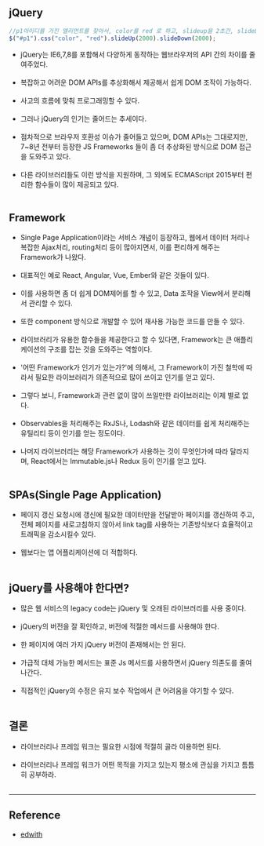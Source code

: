 jQuery
------

```javascript
//p1아이디를 가진 엘리먼트를 찾아서, color를 red 로 하고, slideup을 2초간, slideDown을 2초간 한다.
$("#p1").css("color", "red").slideUp(2000).slideDown(2000);
```

-	jQuery는 IE6,7,8를 포함해서 다양하게 동작하는 웹브라우저의 API 간의 차이를 줄여주었다.<br><br>
-	복잡하고 어려운 DOM APIs를 추상화해서 제공해서 쉽게 DOM 조작이 가능하다.<br><br>
-	사고의 흐름에 맞춰 프로그래밍할 수 있다.<br><br>
-	그러나 jQuery의 인기는 줄어드는 추세이다.<br><br>
-	점차적으로 브라우저 호환성 이슈가 줄어들고 있으며, DOM APIs는 그대로지만, 7~8년 전부터 등장한 JS Frameworks 들이 좀 더 추상화된 방식으로 DOM 접근을 도와주고 있다.<br><br>
-	다른 라이브러리들도 이런 방식을 지원하며, 그 외에도 ECMAScript 2015부터 편리한 함수들이 많이 제공되고 있다.<br><br>

Framework
---------

-	Single Page Application이라는 서비스 개념이 등장하고, 웹에서 데이터 처리나 복잡한 Ajax처리, routing처리 등이 많아지면서, 이를 편리하게 해주는 Framework가 나왔다.<br><br>
-	대표적인 예로 React, Angular, Vue, Ember와 같은 것들이 있다.<br><br>
-	이를 사용하면 좀 더 쉽게 DOM제어를 할 수 있고, Data 조작을 View에서 분리해서 관리할 수 있다.<br><br>
-	또한 component 방식으로 개발할 수 있어 재사용 가능한 코드를 만들 수 있다.<br><br>
-	라이브러리가 유용한 함수들을 제공한다고 할 수 있다면, Framework는 큰 애플리케이션의 구조를 잡는 것을 도와주는 역할이다.<br><br>
-	'어떤 Framework가 인기가 있는가?'에 의해서, 그 Framework이 가진 철학에 따라서 필요한 라이브러리가 의존적으로 많이 쓰이고 인기를 얻고 있다.<br><br>
-	그렇다 보니, Framework과 관련 없이 많이 쓰일만한 라이브러리는 이제 별로 없다.<br><br>
-	Observables을 처리해주는 RxJS나, Lodash와 같은 데이터를 쉽게 처리해주는 유틸리티 등이 인기를 얻는 정도이다.<br><br>
-	나머지 라이브러리는 해당 Framework가 사용하는 것이 무엇인가에 따라 달라지며, React에서는 Immutable.js나 Redux 등이 인기를 얻고 있다.<br><br>

SPAs(Single Page Application)
-----------------------------

-	페이지 갱신 요청시에 갱신에 필요한 데이터만을 전달받아 페이지를 갱신하여 주고, 전체 페이지를 새로고침하지 않아서 link tag를 사용하는 기존방식보다 효율적이고 트래픽을 감소시킬수 있다.<br><br>
-	웹보다는 앱 어플리케이션에 더 적합하다.<br><br>

jQuery를 사용해야 한다면?
-------------------------

-	많은 웹 서비스의 legacy code는 jQuery 및 오래된 라이브러리를 사용 중이다.<br><br>
-	jQuery의 버전을 잘 확인하고, 버전에 적절한 메서드를 사용해야 한다.<br><br>
-	한 페이지에 여러 가지 jQuery 버전이 존재해서는 안 된다.<br><br>
-	가급적 대체 가능한 메서드는 표준 Js 메서드를 사용하면서 jQuery 의존도를 줄여 나간다.<br><br>
-	직접적인 jQuery의 수정은 유지 보수 작업에서 큰 어려움을 야기할 수 있다.<br><br>

결론
----

-	라이브러리나 프레임 워크는 필요한 시점에 적절히 골라 이용하면 된다.<br><br>
-	라이브러리나 프레임 워크가 어떤 목적을 가지고 있는지 평소에 관심을 가지고 틈틈히 공부하라.<br><br>

---

Reference
---------

-	[edwith](https://www.edwith.org/boostcourse-web/lecture/16785/)
